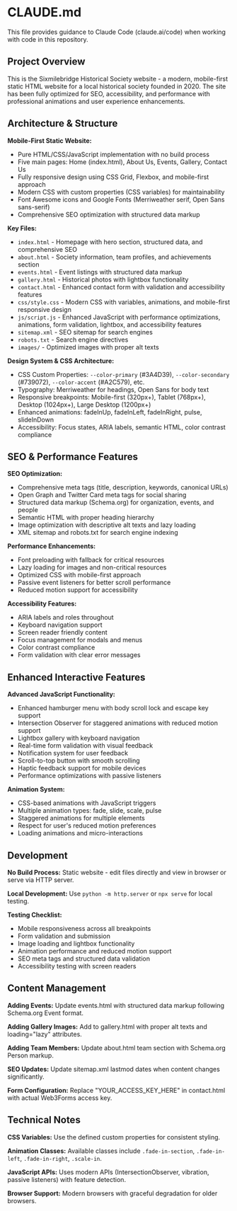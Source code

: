 # CLAUDE.md

This file provides guidance to Claude Code (claude.ai/code) when working with code in this repository.

## Project Overview

This is the Sixmilebridge Historical Society website - a modern, mobile-first static HTML website for a local historical society founded in 2020. The site has been fully optimized for SEO, accessibility, and performance with professional animations and user experience enhancements.

## Architecture & Structure

**Mobile-First Static Website:**
- Pure HTML/CSS/JavaScript implementation with no build process
- Five main pages: Home (index.html), About Us, Events, Gallery, Contact Us  
- Fully responsive design using CSS Grid, Flexbox, and mobile-first approach
- Modern CSS with custom properties (CSS variables) for maintainability
- Font Awesome icons and Google Fonts (Merriweather serif, Open Sans sans-serif)
- Comprehensive SEO optimization with structured data markup

**Key Files:**
- `index.html` - Homepage with hero section, structured data, and comprehensive SEO
- `about.html` - Society information, team profiles, and achievements section
- `events.html` - Event listings with structured data markup
- `gallery.html` - Historical photos with lightbox functionality
- `contact.html` - Enhanced contact form with validation and accessibility features
- `css/style.css` - Modern CSS with variables, animations, and mobile-first responsive design
- `js/script.js` - Enhanced JavaScript with performance optimizations, animations, form validation, lightbox, and accessibility features
- `sitemap.xml` - SEO sitemap for search engines
- `robots.txt` - Search engine directives
- `images/` - Optimized images with proper alt texts

**Design System & CSS Architecture:**
- CSS Custom Properties: `--color-primary` (#3A4D39), `--color-secondary` (#739072), `--color-accent` (#A2C579), etc.
- Typography: Merriweather for headings, Open Sans for body text
- Responsive breakpoints: Mobile-first (320px+), Tablet (768px+), Desktop (1024px+), Large Desktop (1200px+)
- Enhanced animations: fadeInUp, fadeInLeft, fadeInRight, pulse, slideInDown
- Accessibility: Focus states, ARIA labels, semantic HTML, color contrast compliance

## SEO & Performance Features

**SEO Optimization:**
- Comprehensive meta tags (title, description, keywords, canonical URLs)
- Open Graph and Twitter Card meta tags for social sharing
- Structured data markup (Schema.org) for organization, events, and people
- Semantic HTML with proper heading hierarchy
- Image optimization with descriptive alt texts and lazy loading
- XML sitemap and robots.txt for search engine indexing

**Performance Enhancements:**
- Font preloading with fallback for critical resources
- Lazy loading for images and non-critical resources
- Optimized CSS with mobile-first approach
- Passive event listeners for better scroll performance
- Reduced motion support for accessibility

**Accessibility Features:**
- ARIA labels and roles throughout
- Keyboard navigation support
- Screen reader friendly content
- Focus management for modals and menus
- Color contrast compliance
- Form validation with clear error messages

## Enhanced Interactive Features

**Advanced JavaScript Functionality:**
- Enhanced hamburger menu with body scroll lock and escape key support
- Intersection Observer for staggered animations with reduced motion support
- Lightbox gallery with keyboard navigation
- Real-time form validation with visual feedback
- Notification system for user feedback
- Scroll-to-top button with smooth scrolling
- Haptic feedback support for mobile devices
- Performance optimizations with passive listeners

**Animation System:**
- CSS-based animations with JavaScript triggers
- Multiple animation types: fade, slide, scale, pulse
- Staggered animations for multiple elements
- Respect for user's reduced motion preferences
- Loading animations and micro-interactions

## Development

**No Build Process:** Static website - edit files directly and view in browser or serve via HTTP server.

**Local Development:** Use `python -m http.server` or `npx serve` for local testing.

**Testing Checklist:**
- Mobile responsiveness across all breakpoints
- Form validation and submission
- Image loading and lightbox functionality
- Animation performance and reduced motion support
- SEO meta tags and structured data validation
- Accessibility testing with screen readers

## Content Management

**Adding Events:** Update events.html with structured data markup following Schema.org Event format.

**Adding Gallery Images:** Add to gallery.html with proper alt texts and loading="lazy" attributes.

**Adding Team Members:** Update about.html team section with Schema.org Person markup.

**SEO Updates:** Update sitemap.xml lastmod dates when content changes significantly.

**Form Configuration:** Replace "YOUR_ACCESS_KEY_HERE" in contact.html with actual Web3Forms access key.

## Technical Notes

**CSS Variables:** Use the defined custom properties for consistent styling.

**Animation Classes:** Available classes include `.fade-in-section`, `.fade-in-left`, `.fade-in-right`, `.scale-in`.

**JavaScript APIs:** Uses modern APIs (IntersectionObserver, vibration, passive listeners) with feature detection.

**Browser Support:** Modern browsers with graceful degradation for older browsers.